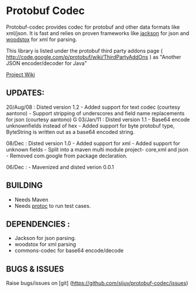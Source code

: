 # Protobuf Codec
Protobuf-codec provides codec for protobuf and other data formats like xml/json. It is fast and relies on proven frameworks like [jackson](http://jackson.codehaus.org/)
 for json and [woodstox]( http://woodstox.codehaus.org/) for xml for parsing. 

This library is listed under the protobuf third party addons page ( http://code.google.com/p/protobuf/wiki/ThirdPartyAddOns )
as "Another JSON encoder/decoder for Java"

[Project Wiki](https://github.com/sijuv/protobuf-codec/wiki)

## UPDATES:

20/Aug/08 : Disted version 1.2
     - Added support for text codec (courtesy aantono)
     - Support stripping of underscores and field name replacements for json (courtesy aantono)
G
03/Jan/11 : Disted version 1.1
     - Base64 encode unknownfields instead of hex
     - Added support for byte protobuf type, ByteString is written out as a base64 encoded
       string.
       
08/Dec : Disted version 1.0
     - Added support for xml
     - Added support for unknown fields
     - Split into a maven multi module project- core,xml and json
     - Removed com.google from package declaration.
     
06/Dec : 
	- Mavenized and disted verion 0.0.1





 
## BUILDING
 - Needs Maven
 - Needs [protoc](http://code.google.com/apis/protocolbuffers/docs/proto.html#generating) to run test cases.


## DEPENDENCIES :
- Jackson for json parsing. 
- woodstox for xml parsing 
- commons-codec for base64 encode/decode


## BUGS & ISSUES
Raise bugs/issues on [git] (https://github.com/sijuv/protobuf-codec/issues)




